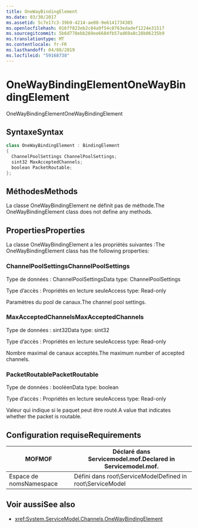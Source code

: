 ```yaml
---
title: OneWayBindingElement
ms.date: 03/30/2017
ms.assetid: 5c7e17c3-39b9-4214-ae08-9e6141734305
ms.openlocfilehash: 016ff823eb2c84a9f54c0763edadef1224e31517
ms.sourcegitcommit: 5b6d778ebb269ee6684fb57ad69a8c28b06235b9
ms.translationtype: MT
ms.contentlocale: fr-FR
ms.lasthandoff: 04/08/2019
ms.locfileid: "59168738"
---
```

# <a name="onewaybindingelement"></a><span data-ttu-id="69e74-102">OneWayBindingElement</span><span class="sxs-lookup"><span data-stu-id="69e74-102">OneWayBindingElement</span></span>
<span data-ttu-id="69e74-103">OneWayBindingElement</span><span class="sxs-lookup"><span data-stu-id="69e74-103">OneWayBindingElement</span></span>  
  
## <a name="syntax"></a><span data-ttu-id="69e74-104">Syntaxe</span><span class="sxs-lookup"><span data-stu-id="69e74-104">Syntax</span></span>  
  
```csharp
class OneWayBindingElement : BindingElement  
{  
  ChannelPoolSettings ChannelPoolSettings;  
  sint32 MaxAcceptedChannels;  
  boolean PacketRoutable;  
};  
```  
  
## <a name="methods"></a><span data-ttu-id="69e74-105">Méthodes</span><span class="sxs-lookup"><span data-stu-id="69e74-105">Methods</span></span>  
 <span data-ttu-id="69e74-106">La classe OneWayBindingElement ne définit pas de méthode.</span><span class="sxs-lookup"><span data-stu-id="69e74-106">The OneWayBindingElement class does not define any methods.</span></span>  
  
## <a name="properties"></a><span data-ttu-id="69e74-107">Properties</span><span class="sxs-lookup"><span data-stu-id="69e74-107">Properties</span></span>  
 <span data-ttu-id="69e74-108">La classe OneWayBindingElement a les propriétés suivantes :</span><span class="sxs-lookup"><span data-stu-id="69e74-108">The OneWayBindingElement class has the following properties:</span></span>  
  
### <a name="channelpoolsettings"></a><span data-ttu-id="69e74-109">ChannelPoolSettings</span><span class="sxs-lookup"><span data-stu-id="69e74-109">ChannelPoolSettings</span></span>  
 <span data-ttu-id="69e74-110">Type de données : ChannelPoolSettings</span><span class="sxs-lookup"><span data-stu-id="69e74-110">Data type: ChannelPoolSettings</span></span>  
  
 <span data-ttu-id="69e74-111">Type d’accès : Propriétés en lecture seule</span><span class="sxs-lookup"><span data-stu-id="69e74-111">Access type: Read-only</span></span>  
  
 <span data-ttu-id="69e74-112">Paramètres du pool de canaux.</span><span class="sxs-lookup"><span data-stu-id="69e74-112">The channel pool settings.</span></span>  
  
### <a name="maxacceptedchannels"></a><span data-ttu-id="69e74-113">MaxAcceptedChannels</span><span class="sxs-lookup"><span data-stu-id="69e74-113">MaxAcceptedChannels</span></span>  
 <span data-ttu-id="69e74-114">Type de données : sint32</span><span class="sxs-lookup"><span data-stu-id="69e74-114">Data type: sint32</span></span>  
  
 <span data-ttu-id="69e74-115">Type d’accès : Propriétés en lecture seule</span><span class="sxs-lookup"><span data-stu-id="69e74-115">Access type: Read-only</span></span>  
  
 <span data-ttu-id="69e74-116">Nombre maximal de canaux acceptés.</span><span class="sxs-lookup"><span data-stu-id="69e74-116">The maximum number of accepted channels.</span></span>  
  
### <a name="packetroutable"></a><span data-ttu-id="69e74-117">PacketRoutable</span><span class="sxs-lookup"><span data-stu-id="69e74-117">PacketRoutable</span></span>  
 <span data-ttu-id="69e74-118">Type de données : booléen</span><span class="sxs-lookup"><span data-stu-id="69e74-118">Data type: boolean</span></span>  
  
 <span data-ttu-id="69e74-119">Type d’accès : Propriétés en lecture seule</span><span class="sxs-lookup"><span data-stu-id="69e74-119">Access type: Read-only</span></span>  
  
 <span data-ttu-id="69e74-120">Valeur qui indique si le paquet peut être routé.</span><span class="sxs-lookup"><span data-stu-id="69e74-120">A value that indicates whether the packet is routable.</span></span>  
  
## <a name="requirements"></a><span data-ttu-id="69e74-121">Configuration requise</span><span class="sxs-lookup"><span data-stu-id="69e74-121">Requirements</span></span>  
  
|<span data-ttu-id="69e74-122">MOF</span><span class="sxs-lookup"><span data-stu-id="69e74-122">MOF</span></span>|<span data-ttu-id="69e74-123">Déclaré dans Servicemodel.mof.</span><span class="sxs-lookup"><span data-stu-id="69e74-123">Declared in Servicemodel.mof.</span></span>|  
|---------|-----------------------------------|  
|<span data-ttu-id="69e74-124">Espace de noms</span><span class="sxs-lookup"><span data-stu-id="69e74-124">Namespace</span></span>|<span data-ttu-id="69e74-125">Défini dans root\ServiceModel</span><span class="sxs-lookup"><span data-stu-id="69e74-125">Defined in root\ServiceModel</span></span>|  
  
## <a name="see-also"></a><span data-ttu-id="69e74-126">Voir aussi</span><span class="sxs-lookup"><span data-stu-id="69e74-126">See also</span></span>

- <xref:System.ServiceModel.Channels.OneWayBindingElement>
